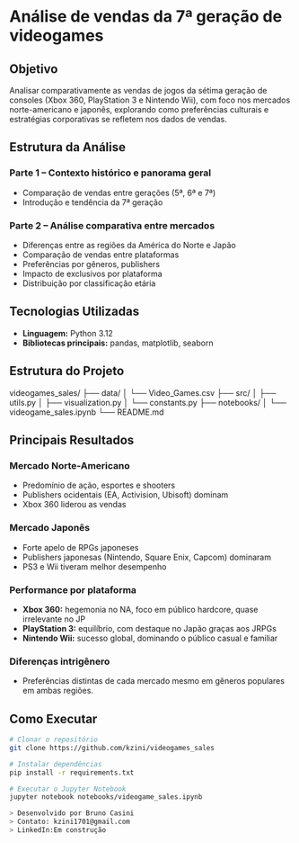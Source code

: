 # Análise de vendas da 7ª geração de videogames

## Objetivo
Analisar comparativamente as vendas de jogos da sétima geração de consoles (Xbox 360, PlayStation 3 e Nintendo Wii), com foco 
nos mercados norte-americano e japonês, explorando como preferências culturais e estratégias corporativas se refletem nos dados de vendas.

## Estrutura da Análise

### Parte 1 – Contexto histórico e panorama geral
- Comparação de vendas entre gerações (5ª, 6ª e 7ª)
- Introdução e tendência da 7ª geração

### Parte 2 – Análise comparativa entre mercados
- Diferenças entre as regiões da América do Norte e Japão
- Comparação de vendas entre plataformas
- Preferências por gêneros, publishers
- Impacto de exclusivos por plataforma
- Distribuição por classificação etária

## Tecnologias Utilizadas
- **Linguagem:** Python 3.12  
- **Bibliotecas principais:** pandas, matplotlib, seaborn

## Estrutura do Projeto

videogames_sales/
├── data/
│ └── Video_Games.csv
├── src/
│ ├── utils.py
│ ├── visualization.py
│ └── constants.py
├── notebooks/
│ └── videogame_sales.ipynb
└── README.md

## Principais Resultados

### Mercado Norte-Americano
- Predomínio de ação, esportes e shooters  
- Publishers ocidentais (EA, Activision, Ubisoft) dominam  
- Xbox 360 liderou as vendas  

### Mercado Japonês
- Forte apelo de RPGs japoneses  
- Publishers japonesas (Nintendo, Square Enix, Capcom) dominaram  
- PS3 e Wii tiveram melhor desempenho  

### Performance por plataforma
- **Xbox 360:** hegemonia no NA, foco em público hardcore, quase irrelevante no JP  
- **PlayStation 3:** equilíbrio, com destaque no Japão graças aos JRPGs  
- **Nintendo Wii:** sucesso global, dominando o público casual e familiar

### Diferenças intrigênero  
- Preferências distintas de cada mercado mesmo em gêneros populares em ambas regiões.

## Como Executar
```bash
# Clonar o repositório
git clone https://github.com/kzini/videogames_sales

# Instalar dependências
pip install -r requirements.txt

# Executar o Jupyter Notebook
jupyter notebook notebooks/videogame_sales.ipynb

> Desenvolvido por Bruno Casini  
> Contato: kzini1701@gmail.com
> LinkedIn:Em construção
